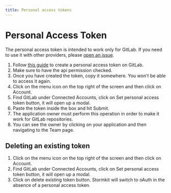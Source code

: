 ```yaml
---
title: Personal access tokens
---
```


# Personal Access Token

<sk-info-box class="mb-4">
The personal access token is intended to work only for GitLab. If you need to use it with other providers, please <a href="https://github.com/stormkit-io/app-stormkit-io/issues/new/choose" rel="noopener noreferrer" target="_blank"> open an issue</a>.
</sk-info-box>

<section>

1. Follow [this guide](https://docs.gitlab.com/ee/user/profile/personal_access_tokens.html) to create a personal access token on GitLab.
2. Make sure to have the api permission checked.
3. Once you have created the token, copy it somewhere. You won't be able to access it again.
4. Click on the menu icon on the top right of the screen and then click on Account.
5. Find GitLab under Connected Accounts, click on Set personal access token button, it will open up a modal.
6. Paste the token inside the box and hit Submit.
7. The application owner must perform this operation in order to make it work for GitLab repositories.
8. You can see the owner by clicking on your application and then navigating to the Team page.

</section>

## Deleting an existing token

<section>

1. Click on the menu icon on the top right of the screen and then click on Account.
2. Find GitLab under Connected Accounts, click on Set personal access token button, it will open up a modal.
3. Click on delete existing token button. Stormkit will switch to oAuth in the absence of a personal access token.

</section>

